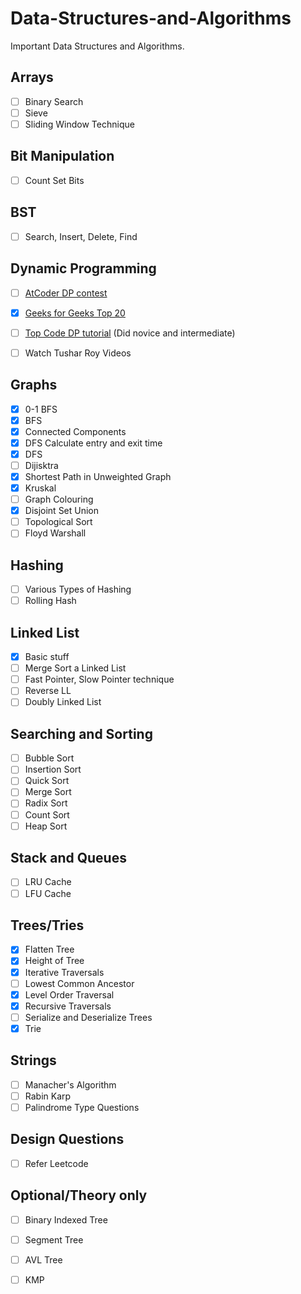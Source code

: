 # Data-Structures-and-Algorithms

Important Data Structures and Algorithms.

## Arrays

- [ ] Binary Search
- [ ] Sieve
- [ ] Sliding Window Technique

## Bit Manipulation

- [ ] Count Set Bits

## BST

- [ ] Search, Insert, Delete, Find

## Dynamic Programming

- [ ] [AtCoder DP contest](https://atcoder.jp/contests/dp/tasks)

- [x] [Geeks for Geeks Top 20](https://www.geeksforgeeks.org/top-20-dynamic-programming-interview-questions/)

- [ ] [Top Code DP tutorial](https://www.topcoder.com/community/competitive-programming/tutorials/dynamic-programming-from-novice-to-advanced/) (Did novice and intermediate)
- [ ] Watch Tushar Roy Videos

## Graphs

- [x] 0-1 BFS
- [x] BFS
- [x] Connected Components
- [x] DFS Calculate entry and exit time
- [x] DFS
- [ ] Dijisktra
- [x] Shortest Path in Unweighted Graph
- [x] Kruskal
- [ ] Graph Colouring
- [x] Disjoint Set Union
- [ ] Topological Sort
- [ ] Floyd Warshall

## Hashing

 - [ ] Various Types of Hashing
 - [ ] Rolling Hash

## Linked List

- [x] Basic stuff 
- [ ] Merge Sort a Linked List
- [ ] Fast Pointer, Slow Pointer technique
- [ ] Reverse LL
- [ ] Doubly Linked List

## Searching and Sorting

- [ ] Bubble Sort
- [ ] Insertion Sort
- [ ] Quick Sort
- [ ] Merge Sort
- [ ] Radix Sort
- [ ] Count Sort
- [ ] Heap Sort

## Stack and Queues

- [ ] LRU Cache
- [ ] LFU Cache

## Trees/Tries

- [x] Flatten Tree
- [x] Height of Tree
- [x] Iterative Traversals
- [ ] Lowest Common Ancestor
- [x] Level Order Traversal
- [x] Recursive Traversals
- [ ] Serialize and Deserialize Trees
- [x] Trie

## Strings

- [ ] Manacher's Algorithm
- [ ] Rabin Karp
- [ ] Palindrome Type Questions 

## Design Questions

- [ ] Refer Leetcode

## Optional/Theory only

- [ ] Binary Indexed Tree
- [ ] Segment Tree
- [ ] AVL Tree
- [ ] KMP







